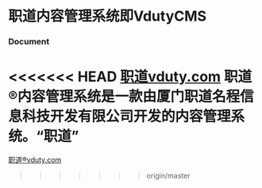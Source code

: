 职道内容管理系统即VdutyCMS
====
### Document
<<<<<<< HEAD
[职道vduty.com](http://www.vduty.com)
职道®内容管理系统是一款由厦门职道名程信息科技开发有限公司开发的内容管理系统。“职道”
=======
[职道®vduty.com](http://www.vduty.com)
>>>>>>> origin/master
